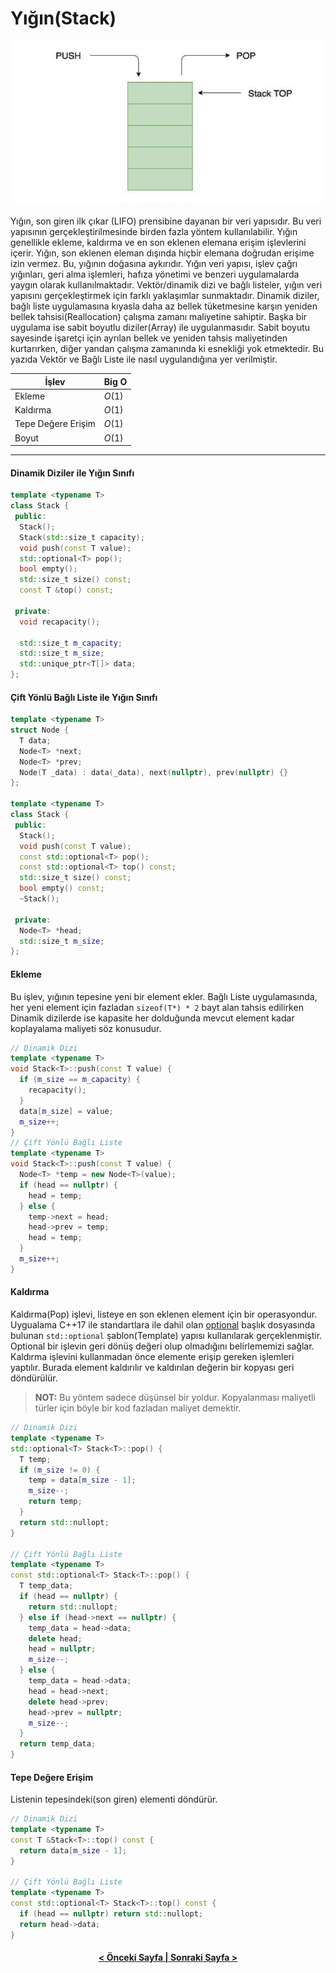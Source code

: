 # Yığın(Stack)

![img](/stack/img/stack.png)

Yığın, son giren ilk çıkar (LIFO) prensibine dayanan bir veri yapısıdır. Bu veri yapısının gerçekleştirilmesinde birden fazla yöntem kullanılabilir. Yığın genellikle ekleme, kaldırma ve en son eklenen elemana erişim işlevlerini içerir. Yığın, son eklenen eleman dışında hiçbir elemana doğrudan erişime izin vermez. Bu, yığının doğasına aykırıdır. Yığın veri yapısı, işlev çağrı yığınları, geri alma işlemleri, hafıza yönetimi ve benzeri uygulamalarda yaygın olarak kullanılmaktadır. Vektör/dinamik dizi ve bağlı listeler, yığın veri yapısını gerçekleştirmek için farklı yaklaşımlar sunmaktadır. Dinamik diziler, bağlı liste uygulamasına kıyasla daha az bellek tüketmesine karşın yeniden bellek tahsisi(Reallocation) çalışma zamanı maliyetine sahiptir. Başka bir uygulama ise sabit boyutlu diziler(Array) ile uygulanmasıdır. Sabit boyutu sayesinde işaretçi için ayrılan bellek ve yeniden tahsis maliyetinden kurtarırken, diğer yandan çalışma zamanında ki esnekliği yok etmektedir. Bu yazıda Vektör ve Bağlı Liste ile nasıl uygulandığına yer verilmiştir.

| İşlev              | Big O  |
| ------------------ | ------ |
| Ekleme             | $O(1)$ |
| Kaldırma           | $O(1)$ |
| Tepe Değere Erişim | $O(1)$ |
| Boyut              | $O(1)$ |

---

#### Dinamik Diziler ile Yığın Sınıfı

```cpp
template <typename T>
class Stack {
 public:
  Stack();
  Stack(std::size_t capacity);
  void push(const T value);
  std::optional<T> pop();
  bool empty();
  std::size_t size() const;
  const T &top() const;

 private:
  void recapacity();

  std::size_t m_capacity;
  std::size_t m_size;
  std::unique_ptr<T[]> data;
};
```

#### Çift Yönlü Bağlı Liste ile Yığın Sınıfı 

```cpp
template <typename T>
struct Node {
  T data;
  Node<T> *next;
  Node<T> *prev;
  Node(T _data) : data(_data), next(nullptr), prev(nullptr) {}
};

template <typename T>
class Stack {
 public:
  Stack();
  void push(const T value);
  const std::optional<T> pop();
  const std::optional<T> top() const;
  std::size_t size() const;
  bool empty() const;
  ~Stack();

 private:
  Node<T> *head;
  std::size_t m_size;
};
```

#### Ekleme

Bu işlev, yığının tepesine yeni bir element ekler. Bağlı Liste uygulamasında, her yeni element için fazladan `sizeof(T*) * 2` bayt alan tahsis edilirken Dinamik dizilerde ise kapasite her dolduğunda mevcut element kadar koplayalama maliyeti söz konusudur. 

```cpp
// Dinamik Dizi
template <typename T>
void Stack<T>::push(const T value) {
  if (m_size == m_capacity) {
    recapacity();
  }
  data[m_size] = value;
  m_size++;
}
// Çift Yönlü Bağlı Liste
template <typename T>
void Stack<T>::push(const T value) {
  Node<T> *temp = new Node<T>(value);
  if (head == nullptr) {
    head = temp;
  } else {
    temp->next = head;
    head->prev = temp;
    head = temp;
  }
  m_size++;
}
```

#### Kaldırma

Kaldırma(Pop) işlevi, listeye en son eklenen element için bir operasyondur. Uygualama C++17 ile standartlara ile dahil olan [optional](https://en.cppreference.com/w/cpp/utility/optional) başlık dosyasında bulunan `std::optional` şablon(Template) yapısı kullanılarak gerçeklenmiştir. Optional bir işlevin geri dönüş değeri olup olmadığını belirlememizi sağlar. Kaldırma işlevini kullanmadan önce elemente erişip gereken işlemleri yaptılır. Burada element kaldırılır ve kaldırılan değerin bir kopyası geri döndürülür.

> **NOT:** Bu yöntem sadece düşünsel bir yoldur. Kopyalanması maliyetli türler için böyle bir kod fazladan maliyet demektir.

```cpp
// Dinamik Dizi
template <typename T>
std::optional<T> Stack<T>::pop() {
  T temp;
  if (m_size != 0) {
    temp = data[m_size - 1];
    m_size--;
    return temp;
  }
  return std::nullopt;
}

// Çift Yönlü Bağlı Liste
template <typename T>
const std::optional<T> Stack<T>::pop() {
  T temp_data;
  if (head == nullptr) {
    return std::nullopt;
  } else if (head->next == nullptr) {
    temp_data = head->data;
    delete head;
    head = nullptr;
    m_size--;
  } else {
    temp_data = head->data;
    head = head->next;
    delete head->prev;
    head->prev = nullptr;
    m_size--;
  }
  return temp_data;
}
```

#### Tepe Değere Erişim

Listenin tepesindeki(son giren) elementi döndürür.

```cpp
// Dinamik Dizi
template <typename T>
const T &Stack<T>::top() const {
  return data[m_size - 1];
}

// Çift Yönlü Bağlı Liste
template <typename T>
const std::optional<T> Stack<T>::top() const {
  if (head == nullptr) return std::nullopt;
  return head->data;
}
```

<h4 align="center"><a href="/vector">< Önceki Sayfa | <a href="/queue">Sonraki Sayfa ></a></a></h4>